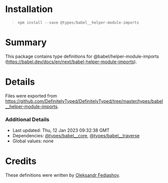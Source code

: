 # Installation
> `npm install --save @types/babel__helper-module-imports`

# Summary
This package contains type definitions for @babel/helper-module-imports (https://babel.dev/docs/en/next/babel-helper-module-imports).

# Details
Files were exported from https://github.com/DefinitelyTyped/DefinitelyTyped/tree/master/types/babel__helper-module-imports.

### Additional Details
 * Last updated: Thu, 12 Jan 2023 09:32:38 GMT
 * Dependencies: [@types/babel__core](https://npmjs.com/package/@types/babel__core), [@types/babel__traverse](https://npmjs.com/package/@types/babel__traverse)
 * Global values: none

# Credits
These definitions were written by [Oleksandr Fediashov](https://github.com/layershifter).
